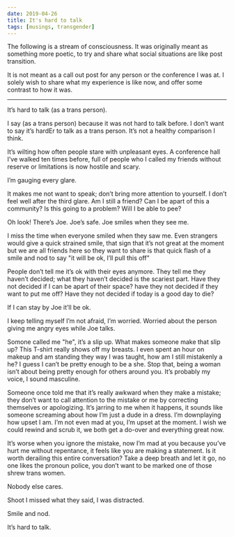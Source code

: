 ```yaml
---
date: 2019-04-26
title: It's hard to talk
tags: [musings, transgender]
---
```


The following is a stream of consciousness. It was originally meant as something more poetic, to try and share what social situations are like post transition.

It is not meant as a call out post for any person or the conference I was at. I solely wish to share what my experience is like now, and offer some contrast to how it was.

---

It’s hard to talk (as a trans person).

I say (as a trans person) because it was not hard to talk before.
I don’t want to say it’s hardEr to talk as a trans person.
It’s not a healthy comparison I think.

It’s wilting how often people stare with unpleasant eyes.
A conference hall I’ve walked ten times before, full of people who I called my friends without reserve or limitations is now hostile and scary.

I’m gauging every glare.

It makes me not want to speak; don’t bring more attention to yourself.
I don’t feel well after the third glare. Am I still a friend? Can I be apart of this a community? Is this going to a problem? Will I be able to pee?

Oh look! There’s Joe. Joe’s safe. Joe smiles when they see me.

I miss the time when everyone smiled when they saw me.
Even strangers would give a quick strained smile, that sign that it’s not great at the moment but we are all friends here so they want to share is that quick flash of a smile and nod to say "it will be ok, I’ll pull this off"

People don’t tell me it’s ok with their eyes anymore. They tell me they haven’t decided; what they haven’t decided is the scariest part. Have they not decided if I can be apart of their space? have they not decided if they want to put me off? Have they not decided if today is a good day to die?

If I can stay by Joe it’ll be ok.

I keep telling myself I’m not afraid, I’m worried. Worried about the person giving me angry eyes while Joe talks.

Somone called me "he", it’s a slip up. What makes someone make that slip up? This T-shirt really shows off my breasts. I even spent an hour on makeup and am standing they way I was taught, how am I still mistakenly a he? I guess I can’t be pretty enough to be a she. Stop that, being a woman isn’t about being pretty enough for others around you. It’s probably my voice, I sound masculine.

Someone once told me that it’s really awkward when they make a mistake; they don’t want to call attention to the mistake or me by correcting themselves or apologizing. It’s jarring to me when it happens, it sounds like someone screaming about how I’m just a dude in a dress. I’m downplaying how upset I am. I’m not even mad at you, I’m upset at the moment. I wish we could rewind and scrub it, we both get a do-over and everything great now.

It’s worse when you ignore the mistake, now I’m mad at you because you’ve hurt me without repentance, it feels like you are making a statement. Is it worth derailing this entire conversation? Take a deep breath and let it go, no one likes the pronoun police, you don’t want to be marked one of those shrew trans women.

Nobody else cares.

Shoot I missed what they said, I was distracted.

Smile and nod.

It’s hard to talk.
